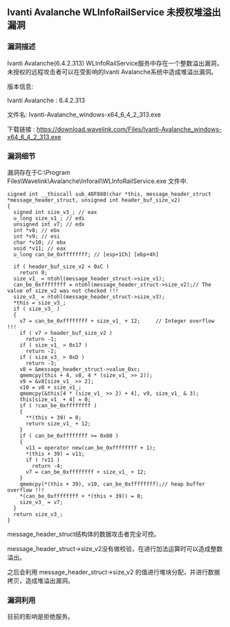 ## Ivanti Avalanche WLInfoRailService 未授权堆溢出漏洞

### 漏洞描述

Ivanti Avalanche(6.4.2.313) WLInfoRailService服务中存在一个整数溢出漏洞，未授权的远程攻击者可以在受影响的Ivanti Avalanche系统中造成堆溢出漏洞。<br>

版本信息:<br>

Ivanti Avalanche	:  6.4.2.313<br>

文件名: Ivanti-Avalanche_windows-x64_6_4_2_313.exe<br>

下载链接 : https://download.wavelink.com/Files/Ivanti-Avalanche_windows-x64_6_4_2_313.exe<br>

### 漏洞细节

漏洞存在于C:\Program Files\Wavelink\Avalanche\Inforail\WLInfoRailService.exe 文件中.<br>

```
signed int __thiscall sub_40F880(char *this, message_header_struct *message_header_struct, unsigned int header_buf_size_v2)
{
  signed int size_v3_; // eax
  u_long size_v1_; // edi
  unsigned int v7; // edx
  int *v8; // ebx
  int *v9; // esi
  char *v10; // ebx
  void *v11; // eax
  u_long can_be_0xffffffff; // [esp+1Ch] [ebp+4h]

  if ( header_buf_size_v2 < 0xC )
    return 0;
  size_v1_ = ntohl(message_header_struct->size_v1);
  can_be_0xffffffff = ntohl(message_header_struct->size_v2);// The value of size_v2 was not checked !!!
  size_v3_ = ntohl(message_header_struct->size_v3);
  *this = size_v3_;
  if ( size_v3_ )
  {
    v7 = can_be_0xffffffff + size_v1_ + 12;     // Integer overflow !!!
    if ( v7 > header_buf_size_v2 )
      return -1;
    if ( size_v1_ > 0x17 )
      return -2;
    if ( size_v3_ > 0xD )
      return -3;
    v8 = &message_header_struct->value_0xc;
    qmemcpy(this + 4, v8, 4 * (size_v1_ >> 2));
    v9 = &v8[size_v1_ >> 2];
    v10 = v8 + size_v1_;
    qmemcpy(&this[4 * (size_v1_ >> 2) + 4], v9, size_v1_ & 3);
    this[size_v1_ + 4] = 0;
    if ( !can_be_0xffffffff )
    {
      **(this + 39) = 0;
      return size_v1_ + 12;
    }
    if ( can_be_0xffffffff >= 0x80 )
    {
      v11 = operator new(can_be_0xffffffff + 1);
      *(this + 39) = v11;
      if ( !v11 )
        return -4;
      v7 = can_be_0xffffffff + size_v1_ + 12;
    }
    qmemcpy(*(this + 39), v10, can_be_0xffffffff);// heap buffer overflow !!!
    *(can_be_0xffffffff + *(this + 39)) = 0;
    size_v3_ = v7;
  }
  return size_v3_;
}
```

message_header_struct结构体的数据攻击者完全可控。<br>

message_header_struct->size_v2没有做校验，在进行加法运算时可以造成整数溢出。<br>

之后会利用 message_header_struct->size_v2 的值进行堆块分配，并进行数据拷贝，造成堆溢出漏洞。<br>

### 漏洞利用

目前的影响是拒绝服务。<br>